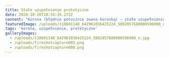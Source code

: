 ```yaml
---
title: Stałe uzupełnienie protetyczne
date: 2020-10-26T20:33:35.272Z
content: "Korona (błędnie potocznie zwana koronką) – stałe uzupełnienie protetyczne odtwarzające znaczny ubytek korony klinicznej zęba. Korony mogą być wykonywane ze stopu metalowego, akrylu, stopu metalowego licowanego (pokrywanego od widocznej strony licowej korony) akrylem, kompozytem lub ceramiką; stosuje się również korony pełnoceramiczne bez podbudowy metalowej, wytwarzane za pomocą technologii CAD/CAM. Korona protetyczna bywa również częścią mostu protetycznego, którego wykonanie umożliwia uzupełnianie braków międzyzębowych.\r\n\nTrwałość koron szacowana jest na 10 lat, jednak często pełnią one swą funkcję znacznie dłużej.\r\n\nKorony tymczasowe, wykonane z materiałów kompozytowych lub stopu aluminium, zakładane są pacjentom oczekującym na wykonanie korony stałej, zwykle nie dłużej niż kilka tygodni.\r\n\nKorony protetyczne można stosować zarówno na zęby stałe jak i mleczne. Małym dzieciom korony nakłada się w narkozie.\n\nŹródło: https://pl.wikipedia.org/wiki/Korona_protetyczna"
featuredImage: /uploads/118601148_642961036425224_5802857680080596000_n.jpg
tags: 'korona, uzupełnienie, protetyczne'
galleryImages:
  - /uploads/118601148_642961036425224_5802857680080596000_n.jpg
  - /uploads/fireshotcapture003.png
  - /uploads/fireshotcapture008.png
---
```



